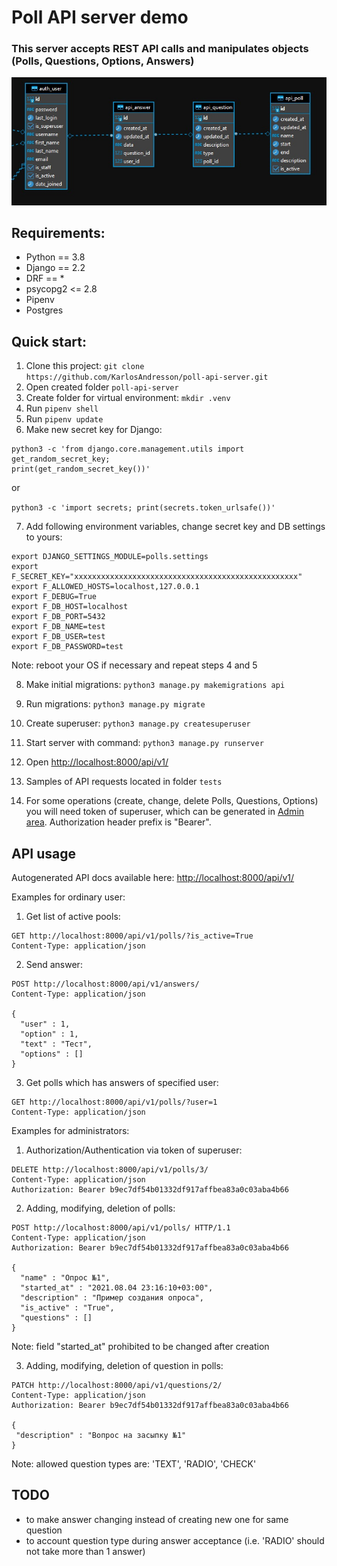 # Poll API server demo

### This server accepts REST API calls and manipulates objects (Polls, Questions, Options, Answers)

![alt text](db_diagram.jpg)

## Requirements:
- Python == 3.8
- Django == 2.2
- DRF == *
- psycopg2 <= 2.8
- Pipenv
- Postgres


## Quick start:
1. Clone this project:
`git clone https://github.com/KarlosAndresson/poll-api-server.git`
2. Open created folder `poll-api-server`
3. Create folder for virtual environment: `mkdir .venv`
4. Run `pipenv shell`
5. Run `pipenv update`
6. Make new secret key for Django:

```
python3 -c 'from django.core.management.utils import get_random_secret_key; 
print(get_random_secret_key())'
```
or

```python3 -c 'import secrets; print(secrets.token_urlsafe())'```

7. Add following environment variables, change secret key and DB settings to yours:

```
export DJANGO_SETTINGS_MODULE=polls.settings
export F_SECRET_KEY="xxxxxxxxxxxxxxxxxxxxxxxxxxxxxxxxxxxxxxxxxxxxxxxxxx"
export F_ALLOWED_HOSTS=localhost,127.0.0.1
export F_DEBUG=True
export F_DB_HOST=localhost
export F_DB_PORT=5432
export F_DB_NAME=test
export F_DB_USER=test
export F_DB_PASSWORD=test
```
Note: reboot your OS if necessary and repeat steps 4 and 5

8. Make initial migrations:
`python3 manage.py makemigrations api`

9. Run migrations:
`python3 manage.py migrate`

10. Create superuser:
`python3 manage.py createsuperuser`

11. Start server with command:
`python3 manage.py runserver`

12. Open [http://localhost:8000/api/v1/](http://localhost:8000/api/v1/)

13. Samples of API requests located in folder `tests`

14. For some operations (create, change, delete Polls, Questions, Options) you will need token of superuser, which can be generated in [Admin area](http://localhost:8000/admin/authtoken/). Authorization header prefix is "Bearer".


## API usage
Autogenerated API docs available here: [http://localhost:8000/api/v1/](http://localhost:8000/api/v1/)

Examples for ordinary user:

1. Get list of active pools:
```
GET http://localhost:8000/api/v1/polls/?is_active=True
Content-Type: application/json
```

2. Send answer:
```
POST http://localhost:8000/api/v1/answers/
Content-Type: application/json

{
  "user" : 1,
  "option" : 1,
  "text" : "Тест",
  "options" : []
}
```

3. Get polls which has answers of specified user:
```
GET http://localhost:8000/api/v1/polls/?user=1
Content-Type: application/json
```

Examples for administrators:

1. Authorization/Authentication via token of superuser:
```
DELETE http://localhost:8000/api/v1/polls/3/
Content-Type: application/json
Authorization: Bearer b9ec7df54b01332df917affbea83a0c03aba4b66
```

2. Adding, modifying, deletion of polls:
```
POST http://localhost:8000/api/v1/polls/ HTTP/1.1
Content-Type: application/json
Authorization: Bearer b9ec7df54b01332df917affbea83a0c03aba4b66

{
  "name" : "Опрос №1",
  "started_at" : "2021.08.04 23:16:10+03:00",
  "description" : "Пример создания опроса",
  "is_active" : "True",
  "questions" : []
}
```
Note: field "started_at" prohibited to be changed after creation

3. Adding, modifying, deletion of question in polls:
```
PATCH http://localhost:8000/api/v1/questions/2/
Content-Type: application/json
Authorization: Bearer b9ec7df54b01332df917affbea83a0c03aba4b66

{
 "description" : "Вопрос на засыпку №1"
}
```
Note: allowed question types are: 'TEXT', 'RADIO', 'CHECK'


## TODO
- to make answer changing instead of creating new one for same question
- to account question type during answer acceptance (i.e. 'RADIO' should not take more than 1 answer)